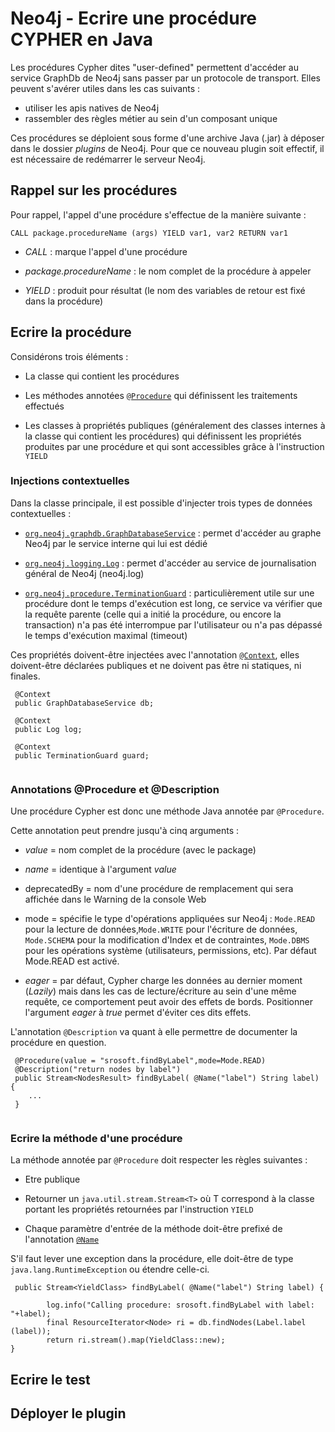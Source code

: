 # Neo4j - Ecrire une procédure CYPHER en Java


Les procédures Cypher dites "user-defined" permettent d'accéder au service GraphDb de Neo4j sans passer par un protocole de transport.
Elles peuvent s'avérer utiles dans les cas suivants :

- utiliser les apis natives de Neo4j
- rassembler des règles métier au sein d'un composant unique

Ces procédures se déploient sous forme d'une archive Java (.jar) à déposer dans le dossier _plugins_ de Neo4j. Pour que ce nouveau plugin soit effectif, il est nécessaire de redémarrer le serveur Neo4j.

## Rappel sur les procédures


Pour rappel, l'appel d'une procédure s'effectue de la manière suivante :

``` CALL package.procedureName (args) YIELD var1, var2 RETURN var1 ```

- _CALL_ : marque l'appel d'une procédure

- _package.procedureName_ : le nom complet de la procédure à appeler

- _YIELD_ : produit pour résultat (le nom des variables de retour est fixé dans la procédure)

## Ecrire la procédure
 

Considérons trois éléments :

- La classe qui contient les procédures

- Les méthodes annotées [`@Procedure`](https://neo4j.com/docs/java-reference/current/javadocs/org/neo4j/procedure/Procedure.html) qui définissent les traitements effectués

- Les classes à propriétés publiques (généralement des classes internes à la classe qui contient les procédures) qui définissent les propriétés produites par une procédure et qui sont accessibles  grâce à l'instruction `YIELD`

### Injections contextuelles

Dans la classe principale, il est possible d'injecter trois types de données contextuelles :

- [`org.neo4j.graphdb.GraphDatabaseService`](https://neo4j.com/docs/java-reference/current/javadocs/org/neo4j/graphdb/GraphDatabaseService.html) : permet d'accéder au graphe Neo4j par le service interne qui lui est dédié

- [`org.neo4j.logging.Log`](https://neo4j.com/docs/java-reference/current/javadocs/org/neo4j/logging/Log.html) : permet d'accéder au service de journalisation général de Neo4j (neo4j.log)

- [`org.neo4j.procedure.TerminationGuard`](https://neo4j.com/docs/java-reference/current/javadocs/org/neo4j/procedure/TerminationGuard.html) : particulièrement utile sur une procédure dont le temps d'exécution est long, ce service va vérifier que la requête parente (celle qui a initié la procédure, ou encore la transaction) n'a pas été interrompue par l'utilisateur ou n'a pas dépassé le temps d'exécution maximal (timeout)    
 
Ces propriétés doivent-être injectées avec l'annotation [`@Context`](https://neo4j.com/docs/java-reference/current/javadocs/org/neo4j/procedure/Context.html), elles doivent-être déclarées publiques et ne doivent pas être ni statiques, ni finales.
 
```
 @Context
 public GraphDatabaseService db;
 
 @Context
 public Log log;
 
 @Context
 public TerminationGuard guard;
 
```

### Annotations @Procedure et @Description

Une procédure Cypher est donc une méthode Java annotée par `@Procedure`.

Cette annotation peut prendre jusqu'à cinq arguments :

- _value_ = nom complet de la procédure (avec le package)

- _name_ = identique à l'argument _value_

- deprecatedBy = nom d'une procédure de remplacement qui sera affichée dans le Warning de la console Web

- mode = spécifie le type d'opérations appliquées sur Neo4j : `Mode.READ` pour la lecture de données,`Mode.WRITE` pour l'écriture de données, `Mode.SCHEMA` pour la modification d'Index et de contraintes, `Mode.DBMS` pour les opérations système (utilisateurs, permissions, etc). Par défaut Mode.READ est activé.

- _eager_ =  par défaut, Cypher charge les données au dernier moment (_Lazily_) mais dans les cas de lecture/écriture au sein d'une même requête, ce comportement peut avoir des effets de bords. Positionner l'argument _eager_ à _true_ permet d'éviter ces dits effets.

L'annotation `@Description` va quant à elle permettre de documenter la procédure en question.

```
 @Procedure(value = "srosoft.findByLabel",mode=Mode.READ)
 @Description("return nodes by label")
 public Stream<NodesResult> findByLabel( @Name("label") String label) {
 	...
 }
 
```

### Ecrire la méthode d'une procédure

La méthode annotée par `@Procedure` doit respecter les règles suivantes :

- Etre publique

- Retourner un `java.util.stream.Stream<T>` où T correspond à la classe portant les propriétés retournées par l'instruction `YIELD`

- Chaque paramètre d'entrée de la méthode doit-être prefixé de l'annotation [`@Name`](https://neo4j.com/docs/java-reference/current/javadocs/org/neo4j/procedure/Name.html) 

S'il faut lever une exception dans la procédure, elle doit-être de type `java.lang.RuntimeException` ou étendre celle-ci. 

``` 
 public Stream<YieldClass> findByLabel( @Name("label") String label) {
    	
    	log.info("Calling procedure: srosoft.findByLabel with label: "+label);
    	final ResourceIterator<Node> ri = db.findNodes(Label.label (label));    	
    	return ri.stream().map(YieldClass::new);
}
``` 

## Ecrire le test

## Déployer le plugin
